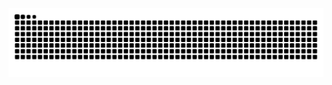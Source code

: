 <picture>
  <source media="(prefers-color-scheme: dark)" srcset="https://raw.githubusercontent.com/TheGoatherd/TheGoatherd/output/github-contribution-grid-snake-dark.svg">
  <source media="(prefers-color-scheme: light)" srcset="https://raw.githubusercontent.com/TheGoatherd/TheGoatherd/output/github-contribution-grid-snake.svg">
  <img alt="github contribution grid snake animation" src="https://raw.githubusercontent.com/TheGoatherd/TheGoatherd/output/github-contribution-grid-snake.svg">
</picture>

